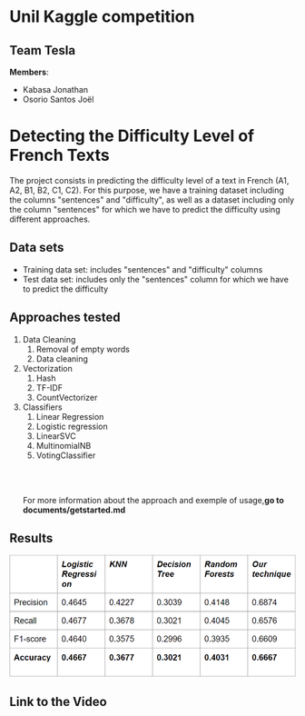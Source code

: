 # Unil Kaggle competition
## Team Tesla

**Members**: 
- Kabasa Jonathan 
- Osorio Santos Joël

<h1>Detecting the Difficulty Level of French Texts</h1>
<p>The project consists in predicting the difficulty level of a text in French (A1, A2, B1, B2, C1, C2). For this purpose, we have a training dataset including the columns "sentences" and "difficulty", as well as a dataset including only the column "sentences" for which we have to predict the difficulty using different approaches.</p>
<h2>Data sets</h2>
<ul>
  <li>Training data set: includes "sentences" and "difficulty" columns</li>
  <li>Test data set: includes only the "sentences" column for which we have to predict the difficulty</li>
</ul>
<h2>Approaches tested</h2>
<ol>
  <li>Data Cleaning
    <ol>
      <li>Removal of empty words</li>
      <li>Data cleaning</li>
    </ol>
  </li>
  <li>Vectorization
    <ol>
      <li>Hash</li>
      <li>TF-IDF</li>
      <li>CountVectorizer</li>
    </ol>
  </li>
  <li>Classifiers
    <ol>
      <li>Linear Regression</li>
      <li>Logistic regression</li>
      <li>LinearSVC</li>
      <li>MultinomialNB</li>
      <li>VotingClassifier</li>
    </ol>
  </li>
<p><br><br></p>
<p>For more information about the approach and exemple of usage,<strong>go to documents/getstarted.md</strong></p>
</ol>
<h2>Results</h2>

<img src="documents/results.png">

[//]: # (Which is the best model?)

[//]: # (Show the confusion matrix.<img src="documents/ConfusionMatrix.jpg">)

[//]: # (Show examples of some erroneous predictions. Can you understand where the error is coming from?)

[//]: # (Do some more analysis to better understand how your model behaves.)


<h2>Link to the Video</h2>

[//]: # (<a href="url">link text</a>)
